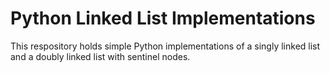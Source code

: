 # Python Linked List Implementations
This respository holds simple Python implementations of a singly linked list and a doubly linked list with sentinel nodes.

